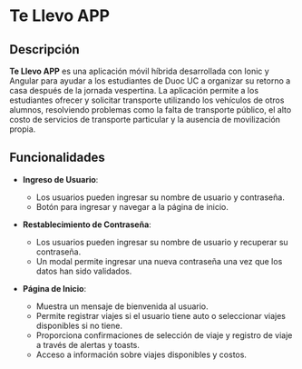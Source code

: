 # Te Llevo APP

## Descripción

**Te Llevo APP** es una aplicación móvil híbrida desarrollada con Ionic y Angular para ayudar a los estudiantes de Duoc UC a organizar su retorno a casa después de la jornada vespertina. La aplicación permite a los estudiantes ofrecer y solicitar transporte utilizando los vehículos de otros alumnos, resolviendo problemas como la falta de transporte público, el alto costo de servicios de transporte particular y la ausencia de movilización propia.

## Funcionalidades

- **Ingreso de Usuario**:
  - Los usuarios pueden ingresar su nombre de usuario y contraseña.
  - Botón para ingresar y navegar a la página de inicio.

- **Restablecimiento de Contraseña**:
  - Los usuarios pueden ingresar su nombre de usuario y recuperar su contraseña.
  - Un modal permite ingresar una nueva contraseña una vez que los datos han sido validados.

- **Página de Inicio**:
  - Muestra un mensaje de bienvenida al usuario.
  - Permite registrar viajes si el usuario tiene auto o seleccionar viajes disponibles si no tiene.
  - Proporciona confirmaciones de selección de viaje y registro de viaje a través de alertas y toasts.
  - Acceso a información sobre viajes disponibles y costos.




